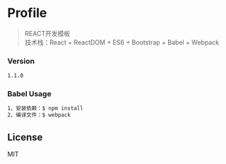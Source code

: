 # Profile
> REACT开发模板  
> 技术栈：React + ReactDOM + ES6 + Bootstrap + Babel + Webpack  

### Version
```sh
1.1.0
```

### Babel Usage

```sh
1、安装依赖：$ npm install
2、编译文件：$ webpack
```

License
----

MIT

